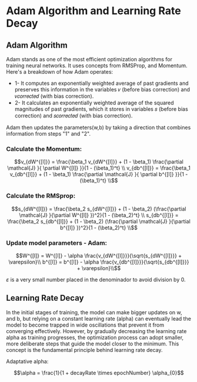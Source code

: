 # Adam Algorithm and Learning Rate Decay

## Adam Algorithm
Adam stands as one of the most efficient optimization algorithms for training neural networks. It uses concepts from RMSProp, and Momentum. 
Here's a breakdown of how Adam operates:
- 1- It computes an exponentially weighted average of past gradients and preserves this information in the variables 𝑣 (before bias correction) and 𝑣𝑐𝑜𝑟𝑟𝑒𝑐𝑡𝑒𝑑 (with bias correction).
- 2- It calculates an exponentially weighted average of the squared magnitudes of past gradients, which it stores in variables 𝑠 (before bias correction) and 𝑠𝑐𝑜𝑟𝑟𝑒𝑐𝑡𝑒𝑑 (with bias correction).

Adam then updates the parameters(w,b) by taking a direction that combines information from steps "1" and "2".

### Calculate the Momentum:

```math
v_{dW^{[l]}} = \frac{\beta_1 v_{dW^{[l]}} + (1 - \beta_1) \frac{\partial \mathcal{J} }{ \partial W^{[l]} }}{1 - (\beta_1)^t} \\

v_{db^{[l]}} = \frac{\beta_1 v_{db^{[l]}} + (1 - \beta_1) \frac{\partial \mathcal{J} }{ \partial b^{[l]} }}{1 - (\beta_1)^t} \\
```



### Calculate the RMSprop:

```math
s_{dW^{[l]}} = \frac{\beta_2 s_{dW^{[l]}} + (1 - \beta_2) (\frac{\partial \mathcal{J} }{\partial W^{[l]} })^2}{1 - (\beta_2)^t} \\

s_{db^{[l]}} = \frac{\beta_2 s_{db^{[l]}} + (1 - \beta_2) (\frac{\partial \mathcal{J} }{\partial b^{[l]} })^2}{1 - (\beta_2)^t} \\
```



### Update model parameters - Adam:
```math
W^{[l]} = W^{[l]} - \alpha \frac{v_{dW^{[l]}}}{\sqrt{s_{dW^{[l]}}} + \varepsilon}\\

b^{[l]} = b^{[l]} - \alpha \frac{v_{db^{[l]}}}{\sqrt{s_{db^{[l]}}} + \varepsilon}\\
```

$\varepsilon$ is a very  small number placed in the denominador to avoid division by 0.

## Learning Rate Decay

In the initial stages of training, the model can make bigger updates on w, and b, but relying on a constant learning rate (alpha) can eventually lead the model to become trapped in wide oscillations that prevent it from converging effectively. However, by gradually decreasing the learning rate alpha as training progresses, the optimization process can adopt smaller, more deliberate steps that guide the model closer to the minimum. This concept is the fundamental principle behind learning rate decay.

Adaptative alpha:
```math
\alpha = \frac{1}{1 + decayRate \times epochNumber} \alpha_{0}
```
